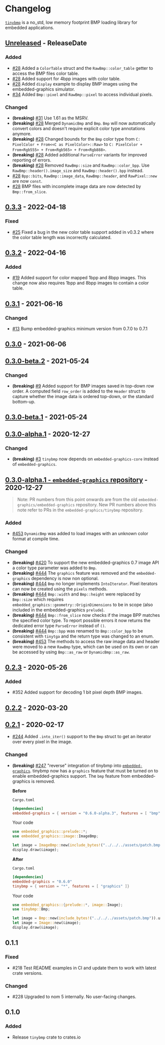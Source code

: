 # Changelog

[`tinybmp`](https://crates.io/crates/tinybmp) is a no_std, low memory footprint BMP loading library for embedded applications.

<!-- next-header -->

## [Unreleased] - ReleaseDate

### Added

- [#28](https://github.com/embedded-graphics/tinybmp/pull/28) Added a `ColorTable` struct and the `RawBmp::color_table` getter to access the BMP files color table.
- [#28](https://github.com/embedded-graphics/tinybmp/pull/28) Added support for 4bpp images with color table.
- [#28](https://github.com/embedded-graphics/tinybmp/pull/28) Added `display` example to display BMP images using the embedded-graphics simulator.
- [#34](https://github.com/embedded-graphics/tinybmp/pull/34) Added `Bmp::pixel` and `RawBmp::pixel` to access individual pixels.

### Changed

- **(breaking)** [#31](https://github.com/embedded-graphics/tinybmp/pull/31) Use 1.61 as the MSRV.
- **(breaking)** [#28](https://github.com/embedded-graphics/tinybmp/pull/28) Merged `DynamicBmp` and `Bmp`. `Bmp` will now automatically convert colors and doesn't require explicit color type annotations anymore.
- **(breaking)** [#28](https://github.com/embedded-graphics/tinybmp/pull/28) Changed bounds for the `Bmp` color type from `C: PixelColor + From<<C as PixelColor>::Raw>` to `C: PixelColor + From<Rgb555> + From<Rgb565> + From<Rgb888>`.
- **(breaking)** [#28](https://github.com/embedded-graphics/tinybmp/pull/28) Added additional `ParseError` variants for improved reporting of errors.
- **(breaking)** [#28](https://github.com/embedded-graphics/tinybmp/pull/28) Removed `RawBmp::size` and `RawBmp::color_bpp`. Use `RawBmp::header().image_size` and `RawBmp::header().bpp` instead.
- [#28](https://github.com/embedded-graphics/tinybmp/pull/28) `Bpp::bits`, `RawBmp::image_data`, `RawBmp::header`, and `RawPixel::new` are now `const`.
- [#28](https://github.com/embedded-graphics/tinybmp/pull/28) BMP files with incomplete image data are now detected by `Bmp::from_slice`.

## [0.3.3] - 2022-04-18

### Fixed

- [#25](https://github.com/embedded-graphics/tinybmp/pull/25) Fixed a bug in the new color table support added in v0.3.2 where the color table length was incorrectly calculated.

## [0.3.2] - 2022-04-16

### Added

- [#19](https://github.com/embedded-graphics/tinybmp/pull/19) Added support for color mapped 1bpp and 8bpp images. This change now also requires 1bpp and 8bpp images to contain a color table.

## [0.3.1] - 2021-06-16

### Changed

- [#13](https://github.com/embedded-graphics/tinybmp/pull/13) Bump embedded-graphics minimum version from 0.7.0 to 0.7.1

## [0.3.0] - 2021-06-06

## [0.3.0-beta.2] - 2021-05-24

### Changed

- **(breaking)** [#9](https://github.com/embedded-graphics/tinybmp/pull/9) Added support for BMP images saved in top-down row order. A computed field `row_order` is added to the `Header` struct to capture whether the image data is ordered top-down, or the standard bottom-up.

## [0.3.0-beta.1] - 2021-05-24

## [0.3.0-alpha.1] - 2020-12-27

### Changed

- **(breaking)** [#3](https://github.com/embedded-graphics/tinybmp/pull/3) `tinybmp` now depends on `embedded-graphics-core` instead of `embedded-graphics`.

## [0.3.0-alpha.1 - `embedded-graphics` repository] - 2020-12-27

> Note: PR numbers from this point onwards are from the old `embedded-graphics/embedded-graphics` repository. New PR numbers above this note refer to PRs in the `embedded-graphics/tinybmp` repository.

### Added

- [#453](https://github.com/embedded-graphics/embedded-graphics/pull/453) `DynamicBmp` was added to load images with an unknown color format at compile time.

### Changed

- **(breaking)** [#420](https://github.com/embedded-graphics/embedded-graphics/pull/420) To support the new embedded-graphics 0.7 image API a color type parameter was added to `Bmp`.
- **(breaking)** [#444](https://github.com/embedded-graphics/embedded-graphics/pull/444) The `graphics` feature was removed and the `embedded-graphics` dependency is now non optional.
- **(breaking)** [#444](https://github.com/embedded-graphics/embedded-graphics/pull/444) `Bmp` no longer implements `IntoIterator`. Pixel iterators can now be created using the `pixels` methods.
- **(breaking)** [#444](https://github.com/embedded-graphics/embedded-graphics/pull/444) `Bmp::width` and `Bmp::height` were replaced by `Bmp::size` which requires `embedded_graphics::geometry::OriginDimensions` to be in scope (also included in the embedded-graphics `prelude`).
- **(breaking)** [#444](https://github.com/embedded-graphics/embedded-graphics/pull/444) `Bmp::from_slice` now checks if the image BPP matches the specified color type. To report possible errors it now returns the dedicated error type `ParseError` instead of `()`.
- **(breaking)** [#444](https://github.com/embedded-graphics/embedded-graphics/pull/444) `Bmp::bpp` was renamed to `Bmp::color_bpp` to be consistent with `tinytga` and the return type was changed to an enum.
- **(breaking)** [#453](https://github.com/embedded-graphics/embedded-graphics/pull/453) The methods to access the raw image data and header were moved to a new `RawBmp` type, which can be used on its own or can be accessed by using `Bmp::as_raw` or `DynamicBmp::as_raw`.

## [0.2.3] - 2020-05-26

### Added

- #352 Added support for decoding 1 bit pixel depth BMP images.

## [0.2.2] - 2020-03-20

## [0.2.1] - 2020-02-17

- [#244](https://github.com/embedded-graphics/embedded-graphics/pull/244) Added `.into_iter()` support to the `Bmp` struct to get an iterator over every pixel in the image.

### Changed

- **(breaking)** [#247](https://github.com/embedded-graphics/embedded-graphics/pull/247) "reverse" integration of tinybmp into [`embedded-graphics`](https://crates.io/crates/embedded-graphics). tinybmp now has a `graphics` feature that must be turned on to enable embedded-graphics support. The `bmp` feature from embedded-graphics is removed.

  **Before**

  `Cargo.toml`

  ```toml
  [dependencies]
  embedded-graphics = { version = "0.6.0-alpha.3", features = [ "bmp" ]}
  ```

  Your code

  ```rust
  use embedded_graphics::prelude::*;
  use embedded_graphics::image::ImageBmp;

  let image = ImageBmp::new(include_bytes!("../../../assets/patch.bmp")).unwrap();
  display.draw(&image);
  ```

  **After**

  `Cargo.toml`

  ```toml
  [dependencies]
  embedded-graphics = "0.6.0"
  tinybmp = { version = "*", features = [ "graphics" ]}
  ```

  Your code

  ```rust
  use embedded_graphics::{prelude::*, image::Image};
  use tinybmp::Bmp;

  let image = Bmp::new(include_bytes!("../../../assets/patch.bmp")).unwrap();
  let image = Image::new(&image);
  display.draw(&image);
  ```

## 0.1.1

### Fixed

- #218 Test README examples in CI and update them to work with latest crate versions.

### Changed

- #228 Upgraded to nom 5 internally. No user-facing changes.

## 0.1.0

### Added

- Release `tinybmp` crate to crates.io

<!-- next-url -->
[unreleased]: https://github.com/embedded-graphics/tinybmp/compare/v0.3.3...HEAD
[0.3.3]: https://github.com/embedded-graphics/tinybmp/compare/v0.3.2...v0.3.3
[0.3.2]: https://github.com/embedded-graphics/tinybmp/compare/v0.3.1...v0.3.2

[0.3.1]: https://github.com/embedded-graphics/tinybmp/compare/v0.3.0...v0.3.1
[0.3.0]: https://github.com/embedded-graphics/tinybmp/compare/v0.3.0-beta.2...v0.3.0
[0.3.0-beta.2]: https://github.com/embedded-graphics/tinybmp/compare/v0.3.0-beta.1...v0.3.0-beta.2
[0.3.0-beta.1]: https://github.com/embedded-graphics/tinybmp/compare/v0.3.0-alpha.1...v0.3.0-beta.1
[0.3.0-alpha.1]: https://github.com/embedded-graphics/tinybmp/compare/after-split...v0.3.0-alpha.1
[0.3.0-alpha.1 - `embedded-graphics` repository]: https://github.com/embedded-graphics/embedded-graphics/compare/tinybmp-v0.2.3...before-split
[0.2.3]: https://github.com/embedded-graphics/embedded-graphics/compare/tinybmp-v0.2.2...tinybmp-v0.2.3
[0.2.2]: https://github.com/embedded-graphics/embedded-graphics/compare/tinybmp-v0.2.0...tinybmp-v0.2.2
[0.2.1]: https://github.com/embedded-graphics/embedded-graphics/compare/tinybmp-v0.1.1...tinybmp-v0.2.1
